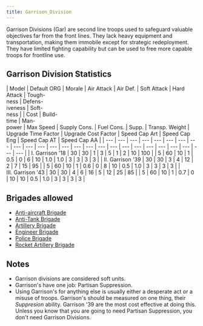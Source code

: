 ```yaml
---
title: Garrison_Division
---
```

 Garrison Divisions (Gar) are second line troops used to safeguard valuable objectives far from the front lines. They lack heavy equipment and transportation, making them immobile except for strategic redeployment. They have limited fighting capability but can be used to free more capable troops for frontline use.

Garrison Division Statistics
----------------------------

| Model | Default ORG | Morale | Air Attack | Air Def. | Soft Attack | Hard Attack | Tough-  
ness | Defens-  
iveness | Soft-  
ness |  | Cost | Build-  
time | Man-  
power | Max Speed | Supply Cons. | Fuel Cons. | Supp. | Transp. Weight | Upgrade Time Factor | Upgrade Cost Factor | Speed Cap Art | Speed Cap Eng | Speed Cap AT | Speed Cap AA |
| --- | --- | --- | --- | --- | --- | --- | --- | --- | --- | --- | --- | --- | --- | --- | --- | --- | --- | --- | --- | --- | --- | --- | --- | --- |
| I. Garrison '18 | 30 | 30 | 1 | 3 | 5 | 1 | 2 | 10 | 100 |  | 5 | 60 | 10 | 1 | 0.5 | 0 | 6 | 10 | 1.0 | 1.0 | 3 | 3 | 3 | 3 |
| II. Garrison '39 | 30 | 30 | 3 | 4 | 12 | 2 | 7 | 15 | 95 |  | 5 | 60 | 10 | 1 | 0.6 | 0 | 8 | 10 | 0.5 | 1.0 | 3 | 3 | 3 | 3 |
| III. Garrison '43 | 30 | 30 | 4 | 6 | 16 | 5 | 12 | 25 | 85 |  | 5 | 60 | 10 | 1 | 0.7 | 0 | 10 | 10 | 0.5 | 1.0 | 3 | 3 | 3 | 3 |

Brigades allowed
----------------

*   [Anti-aircraft Brigade](/wiki/Anti-aircraft_Brigade "Anti-aircraft Brigade")
*   [Anti-Tank Brigade](/wiki/Anti-Tank_Brigade "Anti-Tank Brigade")
*   [Artillery Brigade](/wiki/Artillery_Brigade "Artillery Brigade")
*   [Engineer Brigade](/wiki/Engineer_Brigade "Engineer Brigade")
*   [Police Brigade](/wiki/Police_Brigade "Police Brigade")
*   [Rocket Artillery Brigade](/wiki/Rocket_Artillery_Brigade "Rocket Artillery Brigade")

Notes
-----

*   Garrison divisions are considered soft units.
*   Garrison's have one job: Partisan Suppression.
*   Using Garrison's for anything else is usually either a desperate act or a misuse of troops. Garrison's should be measured on one thing, their _Suppresion_ ability. Garrison '39 are the most cost effective at doing this. Unless you know that you are going to need Partisan Suppression, you don't need Garrison Divisions.